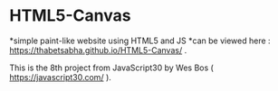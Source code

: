 # HTML5-Canvas
*simple paint-like website using HTML5 and JS
*can be viewed here : https://thabetsabha.github.io/HTML5-Canvas/ .

This is the 8th project from JavaScript30 by Wes Bos ( https://javascript30.com/ ).
